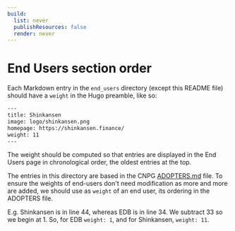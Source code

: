 ```yaml
---
build:
  list: never
  publishResources: false
  render: never
---
```


# End Users section order

Each Markdown entry in the `end_users` directory (except this README file)
should have a `weight` in the Hugo preamble, like so:

``` txt
---
title: Shinkansen
image: logo/shinkansen.png
homepage: https://shinkansen.finance/
weight: 11
---
```

The weight should be computed so that entries are displayed in the End Users
page in chronological order, the oldest entries at the top.

The entries in this directory are based in the CNPG [ADOPTERS.md](https://github.com/cloudnative-pg/cloudnative-pg/blob/e5ef2fdaccd2c8fbdbf319f1224a0f90bbcfed30/ADOPTERS.md)
file.
To ensure the weights of end-users don't need modification as more and more are
added, we should use as `weight` of an end user, its ordering in the
ADOPTERS file.

E.g. Shinkansen is in line 44, whereas EDB is in line 34. We subtract 33 so we
begin at 1. So, for EDB `weight: 1`, and for Shinkansen, `weight: 11`.
